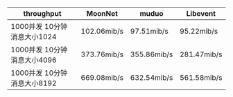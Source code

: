 | throughput                   | MoonNet     | muduo       | Libevent    |
| ---------------------------- | ----------- | ----------- | ----------- |
| 1000并发 10分钟 消息大小1024 | 102.06mib/s | 97.51mib/s  | 95.22mib/s  |
| 1000并发 10分钟 消息大小4096 | 373.76mib/s | 355.86mib/s | 281.47mib/s |
| 1000并发 10分钟 消息大小8192 | 669.08mib/s | 632.54mib/s | 561.58mib/s |



